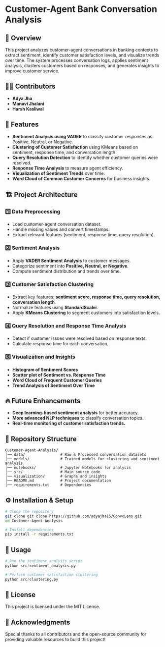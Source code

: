 # Customer-Agent Bank Conversation Analysis

## 📌 Overview
This project analyzes customer-agent conversations in banking contexts to extract sentiment, identify customer satisfaction levels, and visualize trends over time. The system processes conversation logs, applies sentiment analysis, clusters customers based on responses, and generates insights to improve customer service.

## 👨‍💻 Contributors
- **Adya Jha**
- **Manavi Jhalani**
- **Harsh Kasliwal**

## 🚀 Features
- **Sentiment Analysis using VADER** to classify customer responses as Positive, Neutral, or Negative.
- **Clustering of Customer Satisfaction** using KMeans based on sentiment, response time, and conversation length.
- **Query Resolution Detection** to identify whether customer queries were resolved.
- **Response Time Analysis** to measure agent efficiency.
- **Visualization of Sentiment Trends** over time.
- **Word Cloud of Common Customer Concerns** for business insights.

## 🏗️ Project Architecture
### **1️⃣ Data Preprocessing**
- Load customer-agent conversation dataset.
- Handle missing values and convert timestamps.
- Extract relevant features (sentiment, response time, query resolution).

### **2️⃣ Sentiment Analysis**
- Apply **VADER Sentiment Analysis** to customer messages.
- Categorize sentiment into **Positive, Neutral, or Negative**.
- Compute sentiment distribution and trends over time.

### **3️⃣ Customer Satisfaction Clustering**
- Extract key features: **sentiment score, response time, query resolution, conversation length**.
- Normalize features using **StandardScaler**.
- Apply **KMeans Clustering** to segment customers into satisfaction levels.

### **4️⃣ Query Resolution and Response Time Analysis**
- Detect if customer issues were resolved based on response texts.
- Calculate response time for each conversation.

### **5️⃣ Visualization and Insights**
- **Histogram of Sentiment Scores**
- **Scatter plot of Sentiment vs. Response Time**
- **Word Cloud of Frequent Customer Queries**
- **Trend Analysis of Sentiment Over Time**

## 🔥 Future Enhancements
- **Deep learning-based sentiment analysis** for better accuracy.
- **More advanced NLP techniques** to classify conversation topics.
- **Real-time monitoring of customer satisfaction trends.**

## 📂 Repository Structure
```
Customer-Agent-Analysis/
│── data/                # Raw & Processed conversation datasets
│── models/              # Trained models for clustering and sentiment analysis
│── notebooks/           # Jupyter Notebooks for analysis
│── src/                 # Main source code
│── visualization/       # Graphs and insights
│── README.md            # Project documentation
│── requirements.txt     # Dependencies
```

## ⚙️ Installation & Setup
```bash
# Clone the repository
git clone git clone https://github.com/adyajha15/ConvoLens.git
cd Customer-Agent-Analysis

# Install dependencies
pip install -r requirements.txt
```

## 🏃 Usage
```python
# Run the sentiment analysis script
python src/sentiment_analysis.py

# Perform customer satisfaction clustering
python src/clustering.py
```

## 📜 License
This project is licensed under the MIT License.

## 🤝 Acknowledgments
Special thanks to all contributors and the open-source community for providing valuable resources to build this project!

